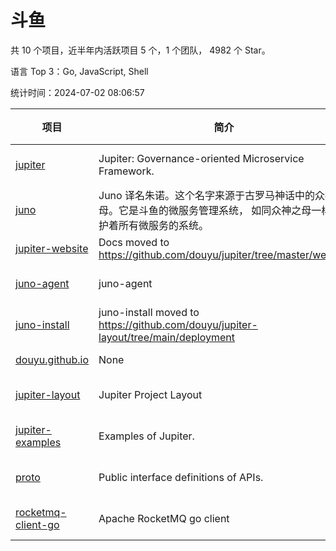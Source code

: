 # 斗鱼

共 10 个项目，近半年内活跃项目 5 个，1 个团队， 4982 个 Star。

语言 Top 3：Go, JavaScript, Shell

统计时间：2024-07-02 08:06:57

| 项目                                                              | 简介                                                                                                                     | 语言       | Star 数 | 协议               | 创建时间   | 最后更新时间 |
| ----------------------------------------------------------------- | ------------------------------------------------------------------------------------------------------------------------ | ---------- | ------- | ------------------ | ---------- | ------------ |
| [jupiter](https://github.com/douyu/jupiter)                       | Jupiter: Governance-oriented Microservice Framework.                                                                     | Go         | 4348    | Apache License 2.0 | 2020-02-27 | 2024-07-02   |
| [juno](https://github.com/douyu/juno)                             | Juno 译名朱诺。这个名字来源于古罗马神话中的众神之母。它是斗鱼的微服务管理系统， 如同众神之母一样守护着所有微服务的系统。 | JavaScript | 482     | Apache License 2.0 | 2020-05-21 | 2024-06-28   |
| [jupiter-website](https://github.com/douyu/jupiter-website)       | Docs moved to https://github.com/douyu/jupiter/tree/master/website                                                       | None       | 22      | -                  | 2020-05-25 | 2023-01-27   |
| [juno-agent](https://github.com/douyu/juno-agent)                 | juno-agent                                                                                                               | Go         | 51      | Apache License 2.0 | 2020-05-25 | 2024-04-13   |
| [juno-install](https://github.com/douyu/juno-install)             | juno-install moved to https://github.com/douyu/jupiter-layout/tree/main/deployment                                       | Shell      | 25      | -                  | 2020-07-09 | 2023-05-06   |
| [douyu.github.io](https://github.com/douyu/douyu.github.io)       | None                                                                                                                     | HTML       | 1       | -                  | 2021-07-22 | 2021-07-23   |
| [jupiter-layout](https://github.com/douyu/jupiter-layout)         | Jupiter Project Layout                                                                                                   | Go         | 37      | Apache License 2.0 | 2022-05-11 | 2024-06-12   |
| [jupiter-examples](https://github.com/douyu/jupiter-examples)     | Examples of Jupiter.                                                                                                     | Go         | 14      | Apache License 2.0 | 2022-05-20 | 2024-01-31   |
| [proto](https://github.com/douyu/proto)                           | Public interface definitions of APIs.                                                                                    | Go         | 2       | Apache License 2.0 | 2023-03-31 | 2023-04-12   |
| [rocketmq-client-go](https://github.com/douyu/rocketmq-client-go) | Apache RocketMQ go client                                                                                                | Go         | 0       | Apache License 2.0 | 2023-12-07 | 2023-12-07   |
